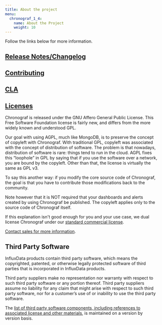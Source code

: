 ```yaml
---
title: About the project
menu:
  chronograf_1_4:
    name: About the Project
    weight: 10
---
```


Follow the links below for more information.

## [Release Notes/Changelog](/chronograf/latest/about_the_project/release-notes-changelog/)

## [Contributing](https://github.com/influxdata/chronograf/blob/master/CONTRIBUTING.md)
## [CLA](https://www.influxdata.com/legal/cla/)
## [Licenses](https://github.com/influxdata/chronograf/blob/master/LICENSE)
Chronograf is released under the GNU Affero General Public License. This Free Software Foundation license is fairly new,
and differs from the more widely known and understood GPL.

Our goal with using AGPL, much like MongoDB, is to preserve the concept of copyleft with Chronograf.
With traditional GPL, copyleft was associated with the concept of distribution of software.
The problem is that nowadays, distribution of software is rare: things tend to run in the cloud. AGPL fixes this “loophole”
in GPL by saying that if you use the software over a network, you are bound by the copyleft. Other than that,
the license is virtually the same as GPL v3.

To say this another way: if you modify the core source code of Chronograf, the goal is that you have to contribute
those modifications back to the community.

Note however that it is NOT required that your dashboards and alerts created by using Chronograf be published.
The copyleft applies only to the source code of Chronograf itself.

If this explanation isn't good enough for you and your use case, we dual license Chronograf under our
[standard commercial license](https://www.influxdata.com/legal/slsa/).

[Contact sales for more information](https://www.influxdata.com/contact-sales/).

## Third Party Software

InfluxData products contain third party software, which means the copyrighted, patented, or otherwise legally protected
software of third parties that is incorporated in InfluxData products.

Third party suppliers make no representation nor warranty with respect to such third party software or any portion thereof.
Third party suppliers assume no liability for any claim that might arise with respect to such third party software,
nor for a customer’s use of or inability to use the third party software.

The [list of third party software components, including references to associated license and other materials](https://github.com/influxdata/chronograf/blob/1.4.2.x/LICENSE_OF_DEPENDENCIES.md),
is maintained on a version by version basis.
